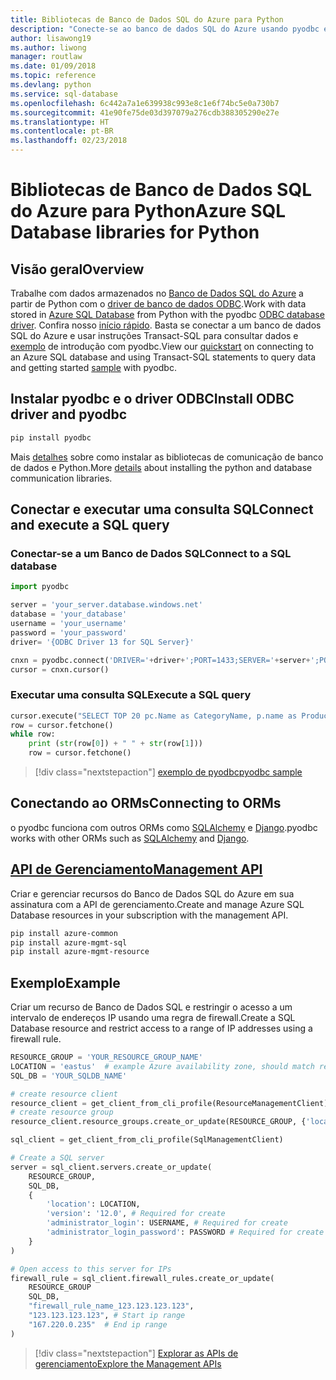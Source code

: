 ```yaml
---
title: Bibliotecas de Banco de Dados SQL do Azure para Python
description: "Conecte-se ao banco de dados SQL do Azure usando pyodbc e o driver ODBC ou gerencie as instâncias do SQL do Azure com a API de gerenciamento."
author: lisawong19
ms.author: liwong
manager: routlaw
ms.date: 01/09/2018
ms.topic: reference
ms.devlang: python
ms.service: sql-database
ms.openlocfilehash: 6c442a7a1e639938c993e8c1e6f74bc5e0a730b7
ms.sourcegitcommit: 41e90fe75de03d397079a276cdb388305290e27e
ms.translationtype: HT
ms.contentlocale: pt-BR
ms.lasthandoff: 02/23/2018
---
```

# <a name="azure-sql-database-libraries-for-python"></a><span data-ttu-id="e6e11-103">Bibliotecas de Banco de Dados SQL do Azure para Python</span><span class="sxs-lookup"><span data-stu-id="e6e11-103">Azure SQL Database libraries for Python</span></span>

## <a name="overview"></a><span data-ttu-id="e6e11-104">Visão geral</span><span class="sxs-lookup"><span data-stu-id="e6e11-104">Overview</span></span>

<span data-ttu-id="e6e11-105">Trabalhe com dados armazenados no [Banco de Dados SQL do Azure](/azure/sql-database/sql-database-technical-overview) a partir de Python com o [driver de banco de dados ODBC](https://github.com/mkleehammer/pyodbc/wiki/Drivers-and-Driver-Managers).</span><span class="sxs-lookup"><span data-stu-id="e6e11-105">Work with data stored in [Azure SQL Database](/azure/sql-database/sql-database-technical-overview) from Python with the pyodbc [ODBC database driver](https://github.com/mkleehammer/pyodbc/wiki/Drivers-and-Driver-Managers).</span></span> <span data-ttu-id="e6e11-106">Confira nosso [início rápido](https://docs.microsoft.com/azure/sql-database/sql-database-connect-query-python). Basta se conectar a um banco de dados SQL do Azure e usar instruções Transact-SQL para consultar dados e [exemplo](https://github.com/mkleehammer/pyodbc/wiki/Getting-started) de introdução com pyodbc.</span><span class="sxs-lookup"><span data-stu-id="e6e11-106">View our [quickstart](https://docs.microsoft.com/azure/sql-database/sql-database-connect-query-python) on connecting to an Azure SQL database and using Transact-SQL statements to query data and getting started [sample](https://github.com/mkleehammer/pyodbc/wiki/Getting-started) with pyodbc.</span></span>

## <a name="install-odbc-driver-and-pyodbc"></a><span data-ttu-id="e6e11-107">Instalar pyodbc e o driver ODBC</span><span class="sxs-lookup"><span data-stu-id="e6e11-107">Install ODBC driver and pyodbc</span></span>

```bash
pip install pyodbc
```
<span data-ttu-id="e6e11-108">Mais [detalhes](https://docs.microsoft.com/azure/sql-database/sql-database-connect-query-python#install-the-python-and-database-communication-libraries) sobre como instalar as bibliotecas de comunicação de banco de dados e Python.</span><span class="sxs-lookup"><span data-stu-id="e6e11-108">More [details](https://docs.microsoft.com/azure/sql-database/sql-database-connect-query-python#install-the-python-and-database-communication-libraries) about installing the python and database communication libraries.</span></span>

## <a name="connect-and-execute-a-sql-query"></a><span data-ttu-id="e6e11-109">Conectar e executar uma consulta SQL</span><span class="sxs-lookup"><span data-stu-id="e6e11-109">Connect and execute a SQL query</span></span>

### <a name="connect-to-a-sql-database"></a><span data-ttu-id="e6e11-110">Conectar-se a um Banco de Dados SQL</span><span class="sxs-lookup"><span data-stu-id="e6e11-110">Connect to a SQL database</span></span>

```python
import pyodbc

server = 'your_server.database.windows.net'
database = 'your_database'
username = 'your_username'
password = 'your_password'
driver= '{ODBC Driver 13 for SQL Server}'

cnxn = pyodbc.connect('DRIVER='+driver+';PORT=1433;SERVER='+server+';PORT=1443;DATABASE='+database+';UID='+username+';PWD='+ password)
cursor = cnxn.cursor()
```

### <a name="execute-a-sql-query"></a><span data-ttu-id="e6e11-111">Executar uma consulta SQL</span><span class="sxs-lookup"><span data-stu-id="e6e11-111">Execute a SQL query</span></span>

```python
cursor.execute("SELECT TOP 20 pc.Name as CategoryName, p.name as ProductName FROM [SalesLT].[ProductCategory] pc JOIN [SalesLT].[Product] p ON pc.productcategoryid = p.productcategoryid")
row = cursor.fetchone()
while row:
    print (str(row[0]) + " " + str(row[1]))
    row = cursor.fetchone()
```

> [!div class="nextstepaction"]
> [<span data-ttu-id="e6e11-112">exemplo de pyodbc</span><span class="sxs-lookup"><span data-stu-id="e6e11-112">pyodbc sample</span></span>](https://github.com/mkleehammer/pyodbc/wiki/Getting-started)

## <a name="connecting-to-orms"></a><span data-ttu-id="e6e11-113">Conectando ao ORMs</span><span class="sxs-lookup"><span data-stu-id="e6e11-113">Connecting to ORMs</span></span>

<span data-ttu-id="e6e11-114">o pyodbc funciona com outros ORMs como [SQLAlchemy](http://docs.sqlalchemy.org/en/latest/dialects/mssql.html?highlight=pyodbc#module-sqlalchemy.dialects.mssql.pyodbc) e [Django](https://github.com/lionheart/django-pyodbc/).</span><span class="sxs-lookup"><span data-stu-id="e6e11-114">pyodbc works with other ORMs such as [SQLAlchemy](http://docs.sqlalchemy.org/en/latest/dialects/mssql.html?highlight=pyodbc#module-sqlalchemy.dialects.mssql.pyodbc) and [Django](https://github.com/lionheart/django-pyodbc/).</span></span> 

## <a name="management-apipythonapioverviewazuresqlmanagement"></a>[<span data-ttu-id="e6e11-115">API de Gerenciamento</span><span class="sxs-lookup"><span data-stu-id="e6e11-115">Management API</span></span>](/python/api/overview/azure/sql/management)

<span data-ttu-id="e6e11-116">Criar e gerenciar recursos do Banco de Dados SQL do Azure em sua assinatura com a API de gerenciamento.</span><span class="sxs-lookup"><span data-stu-id="e6e11-116">Create and manage Azure SQL Database resources in your subscription with the management API.</span></span> 

```bash
pip install azure-common
pip install azure-mgmt-sql
pip install azure-mgmt-resource
```

## <a name="example"></a><span data-ttu-id="e6e11-117">Exemplo</span><span class="sxs-lookup"><span data-stu-id="e6e11-117">Example</span></span>

<span data-ttu-id="e6e11-118">Criar um recurso de Banco de Dados SQL e restringir o acesso a um intervalo de endereços IP usando uma regra de firewall.</span><span class="sxs-lookup"><span data-stu-id="e6e11-118">Create a SQL Database resource and restrict access to a range of IP addresses using a firewall rule.</span></span>

```python
RESOURCE_GROUP = 'YOUR_RESOURCE_GROUP_NAME'
LOCATION = 'eastus'  # example Azure availability zone, should match resource group
SQL_DB = 'YOUR_SQLDB_NAME'

# create resource client
resource_client = get_client_from_cli_profile(ResourceManagementClient)
# create resource group
resource_client.resource_groups.create_or_update(RESOURCE_GROUP, {'location': LOCATION})

sql_client = get_client_from_cli_profile(SqlManagementClient)

# Create a SQL server
server = sql_client.servers.create_or_update(
    RESOURCE_GROUP,
    SQL_DB,
    {
        'location': LOCATION,
        'version': '12.0', # Required for create
        'administrator_login': USERNAME, # Required for create
        'administrator_login_password': PASSWORD # Required for create
    }
)

# Open access to this server for IPs
firewall_rule = sql_client.firewall_rules.create_or_update(
    RESOURCE_GROUP
    SQL_DB,
    "firewall_rule_name_123.123.123.123",
    "123.123.123.123", # Start ip range
    "167.220.0.235"  # End ip range
)
```
> [!div class="nextstepaction"]
> [<span data-ttu-id="e6e11-119">Explorar as APIs de gerenciamento</span><span class="sxs-lookup"><span data-stu-id="e6e11-119">Explore the Management APIs</span></span>](/python/api/overview/azure/sql/management)

